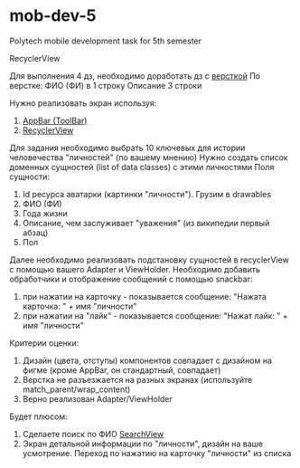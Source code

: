 # mob-dev-5

Polytech mobile development task for 5th semester

RecyclerView

Для выполнения 4 дз, необходимо доработать дз с [версткой](https://www.figma.com/file/Y22zyIa4VgtQNXdzCEjV0X/Untitled-Copy-Copy?node-id=0%3A150)
По верстке:
ФИО (ФИ) в 1 строку
Описание 3 строки

Нужно реализовать экран используя:
1) [AppBar (ToolBar)](https://developer.android.com/training/appbar)
2) [RecyclerView](https://developer.android.com/guide/topics/ui/layout/recyclerview)

Для задания необходимо выбрать 10 ключевых для истории человечества "личностей" (по вашему мнению)
Нужно создать список доменных сущностей (list of data classes) с этими личностями
Поля сущности:
1) Id ресурса аватарки (картинки "личности"). Грузим в drawables
2) ФИО (ФИ)
3) Года жизни
4) Описание, чем заслуживает "уважения" (из википедии первый абзац)
5) Пол

Далее необходимо реализовать подстановку сущностей в recyclerView с помощью вашего Adapter и ViewHolder.
Необходимо добавить обработчики и отображение сообщений с помощью snackbar:
1) при нажатии на карточку - показывается сообщение: "Нажата карточка: " + имя "личности"
2) при нажатии на "лайк" - показывается сообщение: "Нажат лайк: " + имя "личности"

Критерии оценки:
1) Дизайн (цвета, отступы) компонентов совпадает с дизайном на фигме (кроме AppBar, он стандартный, совпадает)
2) Верстка не разъезжается на разных экранах (используйте match_parent/wrap_content)
3) Верно реализован Adapter/ViewHolder

Будет плюсом:
1) Сделаете поиск по ФИО [SearchView](https://developer.android.com/reference/android/widget/SearchView)
2) Экран детальной информации по "личности", дизайн на ваше усмотрение. Переход по нажатию на карточку "личности" из списка